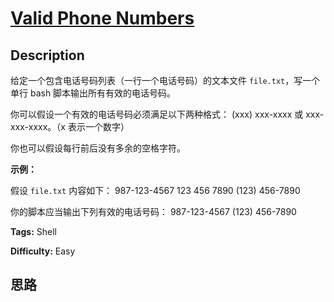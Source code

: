 # [Valid Phone Numbers][title]

## Description

给定一个包含电话号码列表（一行一个电话号码）的文本文件 `file.txt`，写一个单行 bash 脚本输出所有有效的电话号码。

你可以假设一个有效的电话号码必须满足以下两种格式： (xxx) xxx-xxxx 或 xxx-xxx-xxxx。（x 表示一个数字）

你也可以假设每行前后没有多余的空格字符。

**示例：**

假设 `file.txt` 内容如下：
            987-123-4567    123 456 7890    (123) 456-7890    

你的脚本应当输出下列有效的电话号码：
            987-123-4567    (123) 456-7890    


**Tags:** Shell

**Difficulty:** Easy

## 思路

[title]: https://leetcode-cn.com/problems/valid-phone-numbers

